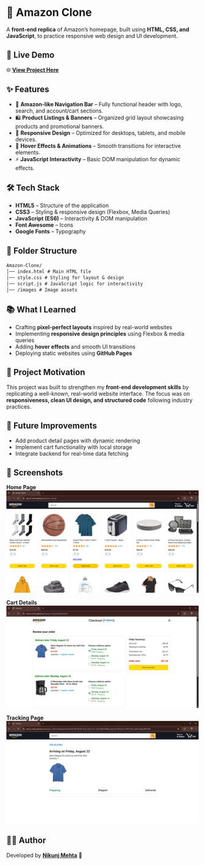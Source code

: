 # 🛒 Amazon Clone  

A **front-end replica** of Amazon’s homepage, built using **HTML, CSS, and JavaScript**, to practice responsive web design and UI development.  

## 🔗 Live Demo  
🌐 **[View Project Here](https://nikunj-mehta.github.io/Amazon-Clone/)**  

## ✨ Features  
- 🧭 **Amazon-like Navigation Bar** – Fully functional header with logo, search, and account/cart sections.  
- 🛍️ **Product Listings & Banners** – Organized grid layout showcasing products and promotional banners.  
- 📱 **Responsive Design** – Optimized for desktops, tablets, and mobile devices.  
- 🎨 **Hover Effects & Animations** – Smooth transitions for interactive elements.  
- ⚡ **JavaScript Interactivity** – Basic DOM manipulation for dynamic effects.  

## 🛠 Tech Stack  
- **HTML5** – Structure of the application  
- **CSS3** – Styling & responsive design (Flexbox, Media Queries)  
- **JavaScript (ES6)** – Interactivity & DOM manipulation  
- **Font Awesome** – Icons  
- **Google Fonts** – Typography  

## 📂 Folder Structure
```
Amazon-Clone/
│── index.html # Main HTML file
│── style.css # Styling for layout & design
│── script.js # JavaScript logic for interactivity
│── /images # Image assets
```

## 📚 What I Learned  
- Crafting **pixel-perfect layouts** inspired by real-world websites  
- Implementing **responsive design principles** using Flexbox & media queries  
- Adding **hover effects** and smooth UI transitions  
- Deploying static websites using **GitHub Pages**  

## 🎯 Project Motivation  
This project was built to strengthen my **front-end development skills** by replicating a well-known, real-world website interface. The focus was on **responsiveness, clean UI design, and structured code** following industry practices.  

## 🚀 Future Improvements  
- Add product detail pages with dynamic rendering  
- Implement cart functionality with local storage  
- Integrate backend for real-time data fetching  

## 📸 Screenshots  

**Home Page**
![Home Page](screenshots/home.png)

**Cart Details**
![Cart Details](screenshots/cart.png)

**Tracking Page**
![Tracking Page](screenshots/tracking.png)

## 🧑‍💻 Author  
Developed by **[Nikunj Mehta](https://github.com/Nikunj-Mehta)** 🚀  

